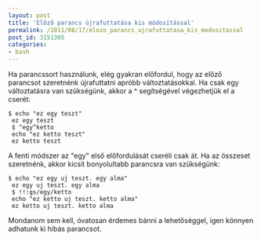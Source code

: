 ```yaml
---
layout: post
title: 'Előző parancs újrafuttatása kis módosítással'
permalink: /2011/08/17/elozo_parancs_ujrafuttatasa_kis_modositassal
post_id: 3151305
categories: 
- bash
---
```


Ha parancssort használunk, elég gyakran előfordul, hogy az előző parancsot szeretnénk újrafuttatni apróbb változtatásokkal. 
Ha csak egy változtatásra van szükségünk, akkor a ^ segítségével végezhetjük el a cserét: 
```
$ echo "ez egy teszt"
 ez egy teszt
 $ ^egy^ketto
 echo "ez ketto teszt"
 ez ketto teszt
``` 
A fenti módszer az "egy" első előfordulását cseréli csak át. Ha az összeset szeretnénk, akkor kicsit bonyolultabb parancsra van szükségünk: 
```
$ echo "ez egy uj teszt. egy alma"
 ez egy uj teszt. egy alma
 $ !!:gs/egy/ketto
 echo "ez ketto uj teszt. ketto alma"
 ez ketto uj teszt. ketto alma
```
 
 Mondanom sem kell, óvatosan érdemes bánni a lehetőséggel, igen könnyen adhatunk ki hibás parancsot.